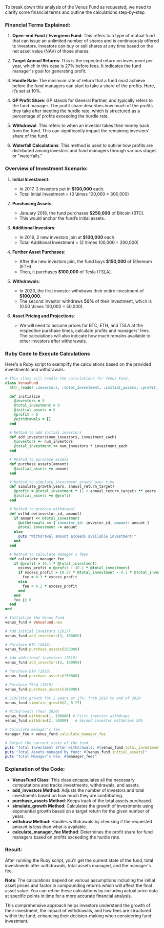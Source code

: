 To break down this analysis of the Venus Fund as requested, we need to clarify some financial terms and outline the calculations step-by-step. 

### Financial Terms Explained:

1. **Open-end Fund / Evergreen Fund**: This refers to a type of mutual fund that can issue an unlimited number of shares and is continuously offered to investors. Investors can buy or sell shares at any time based on the net asset value (NAV) of those shares.

2. **Target Annual Returns**: This is the expected return on investment per year, which in this case is 27% before fees. It indicates the fund manager's goal for generating profit.

3. **Hurdle Rate**: The minimum rate of return that a fund must achieve before the fund managers can start to take a share of the profits. Here, it’s set at 10%.

4. **GP Profit Share**: GP stands for General Partner, and typically refers to the fund manager. The profit share describes how much of the profits they take after meeting the hurdle rate, which is structured as a percentage of profits exceeding the hurdle rate.

5. **Withdrawal**: This refers to when an investor takes their money back from the fund. This can significantly impact the remaining investors’ share of the fund.

6. **Waterfall Calculations**: This method is used to outline how profits are distributed among investors and fund managers through various stages or "waterfalls."

### Overview of Investment Scenario:

1. **Initial Investment**:
   - In 2017, 3 investors put in **$100,000** each.
   - Total Initial Investment = \(3 \times 100,000 = 300,000\)

2. **Purchasing Assets**:
   - January 2018, the fund purchases **$250,000** of Bitcoin (BTC).  
   - This would anchor the fund’s initial assets.

3. **Additional Investors**:
   - In 2019, 2 new investors join at **$100,000** each.
   - Total Additional Investment = \(2 \times 100,000 = 200,000\)

4. **Further Asset Purchases**:
   - After the new investors join, the fund buys **$150,000** of Ethereum (ETH).
   - Then, it purchases **$100,000** of Tesla (TSLA).

5. **Withdrawals**:
   - In 2020, the first investor withdraws their entire investment of **$100,000**.
   - The second investor withdraws **50%** of their investment, which is \(0.50 \times 100,000 = 50,000\).

6. **Asset Pricing and Projections**:
   - We will need to assume prices for BTC, ETH, and TSLA at the respective purchase times, calculate profits and managers' fees. The calculations will also indicate how much remains available to other investors after withdrawals.

### Ruby Code to Execute Calculations

Here's a Ruby script to exemplify the calculations based on the provided investments and withdrawals:

```ruby
# This class will handle the calculations for Venus Fund.
class VenusFund
  attr_reader :investors, :total_investment, :initial_assets, :profit, :withdrawals

  def initialize
    @investors = 0
    @total_investment = 0
    @initial_assets = 0
    @profit = 0
    @withdrawals = []
  end

  # Method to add initial investors
  def add_investors(num_investors, investment_each)
    @investors += num_investors
    @total_investment += num_investors * investment_each
  end

  # Method to purchase assets
  def purchase_assets(amount)
    @initial_assets += amount
  end

  # Method to simulate investment growth over time
  def simulate_growth(years, annual_return_target)
    @profit = @total_investment * (1 + annual_return_target) ** years - @total_investment
    @initial_assets += @profit
  end

  # Method to process withdrawal
  def withdraw(investor_id, amount)
    if amount <= @total_investment
      @withdrawals << { investor_id: investor_id, amount: amount }
      @total_investment -= amount
    else
      puts "Withdrawal amount exceeds available investment!"
    end
  end

  # Method to calculate manager's fees
  def calculate_manager_fee
    if @profit > (0.1 * @total_investment)
      excess_profit = @profit - (0.1 * @total_investment)
      if excess_profit > (0.27 * @total_investment - 0.1 * @total_investment)
        fee = 0.3 * excess_profit
      else
        fee = 0.2 * excess_profit
      end
    end
    fee || 0
  end
end

# Initialize the Venus Fund
venus_fund = VenusFund.new

# Add initial investors (2017)
venus_fund.add_investors(3, 100000)

# Purchase BTC (2018)
venus_fund.purchase_assets(250000)

# Add additional investors (2019)
venus_fund.add_investors(2, 100000)

# Purchase ETH (2019)
venus_fund.purchase_assets(150000)

# Purchase TSLA (2019)
venus_fund.purchase_assets(100000)

# Simulate growth for 2 years at 27%: from 2018 to end of 2020
venus_fund.simulate_growth(2, 0.27)

# Withdrawals (Year 2020)
venus_fund.withdraw(1, 100000) # First investor withdraws
venus_fund.withdraw(2, 50000)   # Second investor withdraws 50%

# Calculate manager's fee
manager_fee = venus_fund.calculate_manager_fee

# Output the current state of the fund
puts "Total Investment after withdrawals: #{venus_fund.total_investment}"
puts "Total Assets managed by fund: #{venus_fund.initial_assets}"
puts "Total Manager's Fee: #{manager_fee}"

```

### Explanation of the Code:
- **VenusFund Class**: This class encapsulates all the necessary computations and tracks investments, withdrawals, and assets.
- **add_investors Method**: Adjusts the number of investors and total investments based on how much they are contributing.
- **purchase_assets Method**: Keeps track of the total assets purchased.
- **simulate_growth Method**: Calculates the growth of investments using exponential growth based on a target return for the given number of years.
- **withdraw Method**: Handles withdrawals by checking if the requested amount is less than what is available.
- **calculate_manager_fee Method**: Determines the profit share for fund managers based on profits exceeding the hurdle rate.

### Result:
After running the Ruby script, you'll get the current state of the fund, total investments after withdrawals, total assets managed, and the manager's fee. 

**Note**: The calculations depend on various assumptions including the initial asset prices and factor in compounding returns which will affect the final asset value. You can refine these calculations by including actual price data at specific points in time for a more accurate financial analysis.

This comprehensive approach helps investors understand the growth of their investment, the impact of withdrawals, and how fees are structured within the fund, enhancing their decision-making when considering fund investment.

